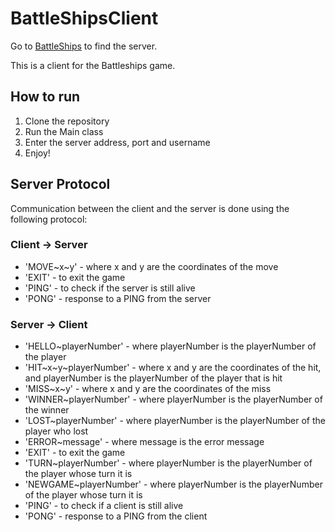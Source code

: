 # BattleShipsClient
Go to [BattleShips](https://github.com/AppleSaph/BattleShips) to find the server. 

This is a client for the Battleships game.

## How to run
1. Clone the repository
2. Run the Main class
3. Enter the server address, port and username
4. Enjoy!

## Server Protocol
Communication between the client and the server is done using the following protocol:

### Client -> Server
* 'MOVE\~x\~y' - where x and y are the coordinates of the move
* 'EXIT' - to exit the game
* 'PING' - to check if the server is still alive
* 'PONG' - response to a PING from the server

### Server -> Client
* 'HELLO\~playerNumber' - where playerNumber is the playerNumber of the player
* 'HIT\~x\~y\~playerNumber' - where x and y are the coordinates of the hit, and playerNumber is the playerNumber of the player that is hit
* 'MISS\~x\~y' - where x and y are the coordinates of the miss
* 'WINNER~playerNumber' - where playerNumber is the playerNumber of the winner
* 'LOST~playerNumber' - where playerNumber is the playerNumber of the player who lost
* 'ERROR~message' - where message is the error message
* 'EXIT' - to exit the game
* 'TURN~playerNumber' - where playerNumber is the playerNumber of the player whose turn it is
* 'NEWGAME~playerNumber' - where playerNumber is the playerNumber of the player whose turn it is
* 'PING' - to check if a client is still alive
* 'PONG' - response to a PING from the client
